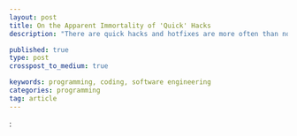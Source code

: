 ```yaml
---
layout: post
title: On the Apparent Immortality of 'Quick' Hacks
description: "There are quick hacks and hotfixes are more often than not near permanent solutions"

published: true
type: post
crosspost_to_medium: true

keywords: programming, coding, software engineering
categories: programming
tag: article
---
```


:
